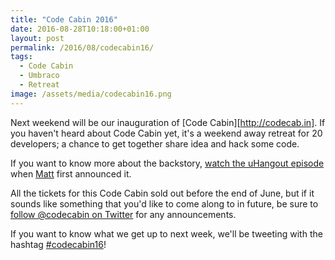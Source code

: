 ```yaml
---
title: "Code Cabin 2016"
date: 2016-08-28T10:18:00+01:00
layout: post
permalink: /2016/08/codecabin16/
tags:
  - Code Cabin
  - Umbraco
  - Retreat
image: /assets/media/codecabin16.png
---
```


Next weekend will be our inauguration of [Code Cabin][http://codecab.in]. If you haven't heard about Code Cabin yet, it's a weekend away retreat for 20 developers; a chance to get together share idea and hack some code.

If you want to know more about the backstory, [watch the uHangout episode](https://youtu.be/X4J2Qkqhhpw) when [Matt](https://twitter.com/mattbrailsford) first announced it.

All the tickets for this Code Cabin sold out before the end of June, but if it sounds like something that you'd like to come along to in future, be sure to [follow @codecabin on Twitter](https://twitter.com/codecabin) for any announcements.

If you want to know what we get up to next week, we'll be tweeting with the hashtag [#codecabin16](https://twitter.com/hashtag/codecabin16)!
